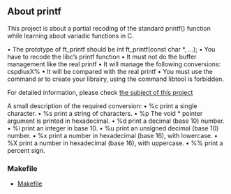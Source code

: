 ## About printf
This project is about a partial recoding of the standard printf() function while learning about variadic functions in C.

• The prototype of ft_printf should be int ft_printf(const char *, ...);
• You have to recode the libc’s printf function
• It must not do the buffer management like the real printf
• It will manage the following conversions: cspdiuxX%
• It will be compared with the real printf
• You must use the command ar to create your librairy, using the command libtool
is forbidden.

For detailed information, please check [the subject of this project](https://github.com/BurcuBulakBozkurt/ft_printf_42/blob/main/Prinft_subject.pdf)

A small description of the required conversion:
• %c print a single character.
• %s print a string of characters.
• %p The void * pointer argument is printed in hexadecimal.
• %d print a decimal (base 10) number.
• %i print an integer in base 10.
• %u print an unsigned decimal (base 10) number.
• %x print a number in hexadecimal (base 16), with lowercase.
• %X print a number in hexadecimal (base 16), with uppercase.
• %% print a percent sign.

### Makefile
- [Makefile](https://github.com/BurcuBulakBozkurt/ft_printf_42/blob/main/Makefile)
